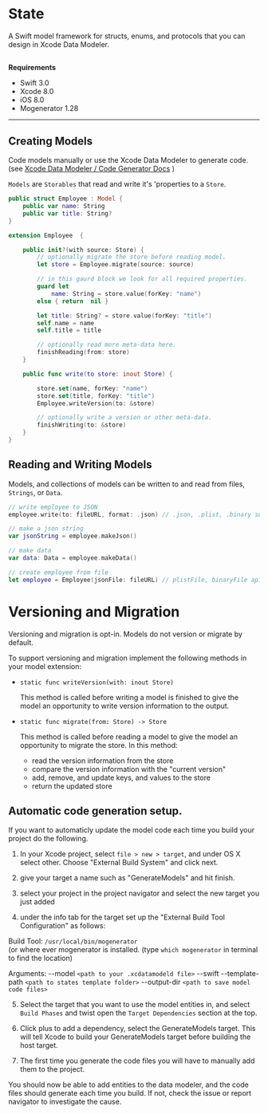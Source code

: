# State 

A Swift model framework for structs, enums, and protocols that you can design in Xcode Data Modeler.

## 

**Requirements**
- Swift 3.0
- Xcode 8.0
- iOS 8.0
- Mogenerator 1.28

---

## Creating Models
Code models manually or use the Xcode Data Modeler to generate code. (see [Xcode Data Modeler / Code Generator Docs](https://github.com/amberstar/State/blob/abstract-store/Codegen.md) )

`Models` are `Storables` that read and write it's 'properties to a `Store`.

```swift
public struct Employee : Model {
    public var name: String
    public var title: String?
}

extension Employee  {

    public init?(with source: Store) {
        // optionally migrate the store before reading model.
        let store = Employee.migrate(source: source)

        // in this gaurd block we look for all required properties.
        guard let 
            name: String = store.value(forKey: "name") 
        else { return  nil }

        let title: String? = store.value(forKey: "title")
        self.name = name
        self.title = title

        // optionally read more meta-data here.
        finishReading(from: store)
    }

    public func write(to store: inout Store) {

        store.set(name, forKey: "name")
        store.set(title, forKey: "title")
        Employee.writeVersion(to: &store)

        // optionally write a version or other meta-data.
        finishWriting(to: &store)
    }
}

```

## Reading and Writing Models

Models, and collections of models can be
  written to and read from files, `Strings`, or `Data`.

```swift
// write employee to JSON
employee.write(to: fileURL, format: .json) // .json, .plist, .binary support

// make a json string
var jsonString = employee.makeJson()

// make data
var data: Data = employee.makeData()

// create employee from file
let employee = Employee(jsonFile: fileURL) // plistFile, binaryFile api also

```

# Versioning and Migration
Versioning and migration is opt-in. Models do not version or migrate by default.

To support versioning and migration implement the following methods in your model extension:

  * `static func writeVersion(with: inout Store)`

     This method is called before writing a model is finished to give the model an
     opportunity to write version information to the output.

  * `static func migrate(from: Store) -> Store`

     This method is called before reading a model to give the model
     an opportunity to migrate the store. In this method:

    -  read the version information from the store
    -  compare the version information with the "current version"
    -  add, remove, and update keys, and values to the store
    -  return the updated store

## Automatic code generation setup.

If you want to automaticly update the model code each time you build your project do the following.

1. In your Xcode project, select `file > new > target`, and under OS X select other. Choose "External Build System" and click next.

2. give your target a name such as "GenerateModels" and hit finish.

3. select your project in the project navigator and select the new target you just added

4. under the info tab for the target set up the "External Build Tool Configuration" as follows:

Build Tool: `/usr/local/bin/mogenerator`  
	(or where ever mogenerator is installed. (type `which mogenerator` in terminal to 	find the location)


Arguments:
	--model `<path to your .xcdatamodeld file>` --swift --template-path `<path to states template folder>` --output-dir `<path to save model code files>`

5. Select the target that you want to use the model entities in, and select `Build Phases` and twist open the `Target Dependencies` section at the top.

6. Click plus to add a dependency, select the GenerateModels target.
	This will tell Xcode to build your GenerateModels target before building the host target.

7. The first time you generate the code files you will have to manually add them to the project.

You should now be able to add entities to the data modeler, and the code files should generate each time you build. If not, check the issue or report navigator to investigate the cause.
